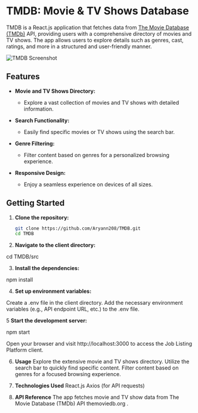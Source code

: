 # TMDB: Movie & TV Shows Database

TMDB is a React.js application that fetches data from [The Movie Database (TMDb)](https://www.themoviedb.org/) API, providing users with a comprehensive directory of movies and TV shows. The app allows users to explore details such as genres, cast, ratings, and more in a structured and user-friendly manner.

![TMDB Screenshot](./screenshots/tmdb-screenshot.png)

## Features

- **Movie and TV Shows Directory:**
  - Explore a vast collection of movies and TV shows with detailed information.

- **Search Functionality:**
  - Easily find specific movies or TV shows using the search bar.

- **Genre Filtering:**
  - Filter content based on genres for a personalized browsing experience.

- **Responsive Design:**
  - Enjoy a seamless experience on devices of all sizes.

## Getting Started

1. **Clone the repository:**

   ```bash
   git clone https://github.com/Aryann208/TMDB.git
   cd TMDB

2. **Navigate to the client directory:**

cd TMDB/src

3. **Install the dependencies:**

npm install

4. **Set up environment variables:**

Create a .env file in the client directory.
Add the necessary environment variables (e.g., API endpoint URL, etc.) to the .env file.

5 **Start the development server:**

npm start

Open your browser and visit http://localhost:3000 to access the Job Listing Platform client.

6. **Usage**
Explore the extensive movie and TV shows directory.
Utilize the search bar to quickly find specific content.
Filter content based on genres for a focused browsing experience.

7. **Technologies Used**
React.js
Axios (for API requests)


8. **API Reference**
The app fetches movie and TV show data from The Movie Database (TMDb) API themoviedb.org .


